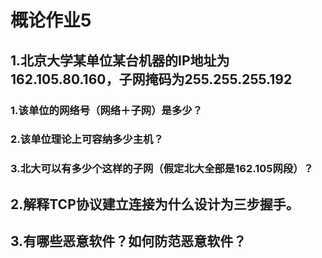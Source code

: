 # 概论作业5
## 1.北京大学某单位某台机器的IP地址为162.105.80.160，子网掩码为255.255.255.192
### 1.该单位的网络号（网络＋子网）是多少？
### 2.该单位理论上可容纳多少主机？
### 3.北大可以有多少个这样的子网（假定北大全部是162.105网段）？
## 2.解释TCP协议建立连接为什么设计为三步握手。
## 3.有哪些恶意软件？如何防范恶意软件？
